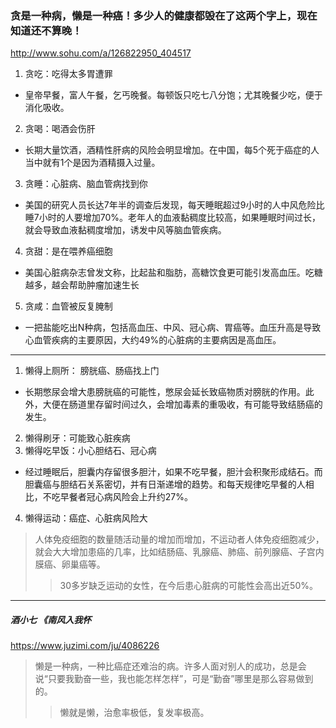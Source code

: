 ### 贪是一种病，懒是一种癌！多少人的健康都毁在了这两个字上，现在知道还不算晚！
http://www.sohu.com/a/126822950_404517
1. 贪吃：吃得太多胃遭罪
- 皇帝早餐，富人午餐，乞丐晚餐。每顿饭只吃七八分饱；尤其晚餐少吃，便于消化吸收。
2. 贪喝：喝酒会伤肝
- 长期大量饮酒，酒精性肝病的风险会明显增加。在中国，每5个死于癌症的人当中就有1个是因为酒精摄入过量。
3. 贪睡：心脏病、脑血管病找到你
- 美国的研究人员长达7年半的调查后发现，每天睡眠超过9小时的人中风危险比睡7小时的人要增加70%。老年人的血液黏稠度比较高，如果睡眠时间过长，就会导致血液黏稠度增加，诱发中风等脑血管疾病。
4. 贪甜：是在喂养癌细胞
- 美国心脏病杂志曾发文称，比起盐和脂肪，高糖饮食更可能引发高血压。吃糖越多，越会帮助肿瘤加速生长
5. 贪咸：血管被反复腌制
- 一把盐能吃出N种病，包括高血压、中风、冠心病、胃癌等。血压升高是导致心血管疾病的主要原因，大约49%的心脏病的主要病因是高血压。
---
1. 懒得上厕所： 膀胱癌、肠癌找上门
- 长期憋尿会增大患膀胱癌的可能性，憋尿会延长致癌物质对膀胱的作用。此外，大便在肠道里存留时间过久，会增加毒素的重吸收，有可能导致结肠癌的发生。
2. 懒得刷牙：可能致心脏疾病
3. 懒得吃早饭：小心胆结石、冠心病
- 经过睡眠后，胆囊内存留很多胆汁，如果不吃早餐，胆汁会积聚形成结石。而胆囊癌与胆结石关系密切，并有日渐递增的趋势。和每天规律吃早餐的人相比，不吃早餐者冠心病风险会上升约27%。
4. 懒得运动：癌症、心脏病风险大
>人体免疫细胞的数量随活动量的增加而增加，不运动者人体免疫细胞减少，就会大大增加患癌的几率，比如结肠癌、乳腺癌、肺癌、前列腺癌、子宫内膜癌、卵巢癌等。
>>30多岁缺乏运动的女性，在今后患心脏病的可能性会高出近50%。
---
##### 酒小七 《南风入我怀
https://www.juzimi.com/ju/4086226
>懒是一种病，一种比癌症还难治的病。许多人面对别人的成功，总是会说“只要我勤奋一些，我也能怎样怎样”，可是“勤奋”哪里是那么容易做到的。 
>>懒就是懒，治愈率极低，复发率极高。